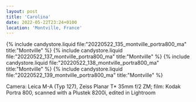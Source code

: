```yaml
---
layout: post
title: 'Carolina'
date: 2022-05-22T23:24+0100
location: 'Montville, France'
---
```


{% include candystore.liquid file:"20220522_135_montville_portra800_ma" title:"Montville" %}
{% include candystore.liquid file:"20220522_137_montville_portra800_ma" title:"Montville" %}
{% include candystore.liquid file:"20220522_138_montville_portra800_ma" title:"Montville" %}
{% include candystore.liquid file:"20220522_139_montville_portra800_ma" title:"Montville" %}

Camera: Leica M-A (Typ 127), Zeiss Planar T\* 35mm f/2 ZM; film: Kodak Portra 800, scanned with a Plustek 8200i, edited in Lightroom
